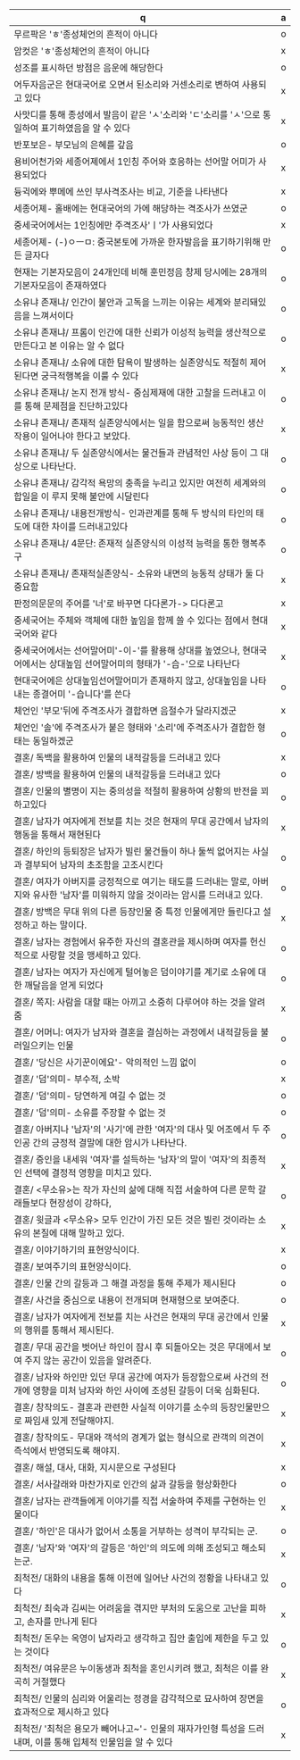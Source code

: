 q | a
---|---
무르팍은 'ㅎ'종성체언의 흔적이 아니다		| o
암컷은 'ㅎ'종성체언의 흔적이 아니다		| x
성조를 표시하던 방점은 음운에 해당한다		| o
어두자음군은 현대국어로 오면서 된소리와 거센소리로 변하여 사용되고 있다		| x
사맛디를 통해 종성에서 발음이 같은 'ㅅ'소리와 'ㄷ'소리를 'ㅅ'으로 통일하여 표기하였음을 알 수 있다		| x
반포보은- 부모님의 은혜를 갚음		| o
용비어천가와 세종어졔에서 1인칭 주어와 호응하는 선어말 어미가 사용되었다		| x
듕귁에와 뿌메에 쓰인 부사격조사는 비교, 기준을 나타낸다		| x
세종어졔- 홀배에는 현대국어의 가에 해당하는 격조사가 쓰였군		| o
중세국어에서는 1인칭에만 주격조사'ㅣ'가 사용되었다		| x
세종어졔- (-)ㅇㅡㅁ: 중국본토에 가까운 한자발음을 표기하기위해 만든 글자다		| o
현재는 기본자모음이 24개인데 비해 훈민정음 창제 당시에는 28개의 기본자모음이 존재하였다		| o​
소유냐 존재냐/ 인간이 불안과 고독을 느끼는 이유는 세계와 분리돼있음을 느껴서이다		| o
​소유냐 존재냐/ 프롬이 인간에 대한 신뢰가 이성적 능력을 생산적으로 만든다고 본 이유는 알 수 없다		| o
소유냐 존재냐/ 소유에 대한 탐욕이 발생하는 실존양식도 적절히 제어된다면 궁극적행복을 이룰 수 있다		| x
소유냐 존재냐/ 논지 전개 방식- 중심제재에 대한 고찰을 드러내고 이를 통해 문제점을 진단하고있다		| o
소유냐 존재냐/ 존재적 실존양식에서는 일을 함으로써 능동적인 생산 작용이 일어나야 한다고 보았다.		| x
소유냐 존재냐/​ 두 실존양식에서는 물건들과 관념적인 사상 등이 그 대상으로 나타난다.		| o
소유냐 존재냐/​ 감각적 욕망의 충족을 누리고 있지만 여전히 세계와의 합일을 이 루지 못해 불안에 시달린다		| o
소유냐 존재냐/ 내용전개방식- 인과관계를 통해 두 방식의 타인의 태도에 대한 차이를 드러내고있다		| o
소유냐 존재냐/ 4문단: 존재적 실존양식의 이성적 능력을 통한 행복추구		| o
소유냐 존재냐/ 존재적실존양식- 소유와 내면의 능동적 상태가 둘 다 중요함		| x
판정의문문의 주어를 '너'로 바꾸면 다다론가-> 다다론고		| x
중세국어는 주체와 객체에 대한 높임을 함께 쓸 수 있다는 점에서 현대국어와 같다		| x
중세국어에서는 선어말어미'-이-'를 활용해 상대를 높였으나, 현대국어에서는 상대높임 선어말어미의 형태가 '-습-'으로 나타난다		| x
현대국어에은 상대높임선어말어미가 존재하지 않고, 상대높임을 나타내는 종결어미 '-습니다'를 쓴다		| o
체언인 '부모'뒤에 주격조사가 결합하면 음절수가 달라지겠군		| x
체언인 '솔'에 주격조사가 붙은 형태와 '소리'에 주격조사가 결합한 형태는 동일하겠군		| o
결혼/ 독백을 활용하여 인물의 내적갈등을 드러내고 있다		| x
결혼/ 방백을 활용하여 인물의 내적갈등을 드러내고 있다		| o
결혼/ 인물의 별명이 지는 중의성을 적절히 활용하여 상황의 반전을 꾀하고있다		| o
결혼/ 남자가 여자에게 전보를 치는 것은 현재의 무대 공간에서 남자의 행동을 통해서 재현된다		| x
결혼/ 하인의 등퇴장은 남자가 빌린 물건들이 하나 둘씩 없어지는 사실과 결부되어 남자의 초조함을 고조시킨다		| o
결혼/ ​여자가 아버지를 긍정적으로 여기는 태도를 드러내는 말로, 아버지와 유사한 '남자'를 미워하지 않을 것이라는 암시를 드러내고 있다.		| o
결혼/ ​방백은 무대 위의 다른 등장인물 중 특정 인물에게만 들린다고 설정하고 하는 말이다.		| x
결혼/​ 남자는 경험에서 유주한 자신의 결혼관을 제시하며 여자를 헌신적으로 사랑할 것을 맹세하고 있다.		| o
결혼/ 남자는 여자가 자신에게 털어놓은 덤이야기를 계기로 소유에 대한 깨달음을 얻게 되었다		| o
결혼/ 쪽지: 사람을 대할 때는 아끼고 소중히 다루어야 하는 것을 알려줌		| x
결혼/ 어머니: 여자가 남자와 결혼을 결심하는 과정에서 내적갈등을 불러일으키는 인물		| o
결혼/ '당신은 사기꾼이에요'- 악의적인 느낌 없이		| o
결혼/ '덤'의미- 부수적, 소박		| x
결혼/ '덤'의미- 당연하게 여길 수 없는 것		| o
결혼/ '덤'의미- 소유를 주장할 수 없는 것		| o
결혼/ ​아버지나 '남자'의 '사기'에 관한 '여자'의 대사 및 어조에서 두 주인공 간의 긍정적 결말에 대한 암시가 나타난다.		| o
결혼/​ 증인을 내세워 '여자'를 설득하는 '남자'의 말이 '여자'의 최종적인 선택에 결정적 영향을 미치고 있다.		| x
결혼/ <무소유>는 작가 자신의 삶에 대해 직접 서술하여 다른 문학 갈래들보다 현장성이 강하다,		| o
결혼/ ​윗글과 <무소유> 모두 인간이 가진 모든 것은 빌린 것이라는 소유의 본질에 대해 말하고 있다.		| x
결혼/​ 이야기하기의 표현양식이다.		| x
결혼/​ 보여주기의 표현양식이다.		| o
결혼/​ ​인물 간의 갈등과 그 해결 과정을 통해 주제가 제시된다		| o
결혼/​​ 사건을 중심으로 내용이 전개되며 현재형으로 보여준다.		| o
결혼/​​ ​남자가 여자에게 전보를 치는 사건은 현재의 무대 공간에서 인물의 행위를 통해서 제시된다.		| x
결혼/​​​ 무대 공간을 벗어난 하인이 잠시 후 되돌아오는 것은 무대에서 보여 주지 않는 공간이 있음을 알려준다.		| o
결혼/​​​ 남자와 하인만 있던 무대 공간에 여자가 등장함으로써 사건의 전개에 영향을 미처 남자와 하인 사이에 조성된 갈등이 더욱 심화된다.		| o
결혼/​ 창작의도-​ 결혼과 관련한 사실적 이야기를 소수의 등장인물만으로 짜임새 있게 전달해야지.		| x
결혼/​​ 창작의도- 무대와 객석의 경계가 없는 형식으로 관객의 의견이 즉석에서 반영되도록 해야지.		| x
결혼/​​ 해설, 대사, 대화, 지시문으로 구성된다		| x
결혼/​​ 서사갈래와 마찬가지로 인간의 삶과 갈등을 형상화한다		| o
결혼/​​ 남자는 관객들에게 이야기를 직접 서술하여 주제를 구현하는 인물이다		| x
결혼/​​ ​'하인'은 대사가 없어서 소통을 거부하는 성격이 부각되는 군.		| o
결혼/​​​ '남자'와 '여자'의 갈등은 '하인'의 의도에 의해 조성되고 해소되는군.		| x
최척전/ 대화의 내용을 통해 이전에 일어난 사건의 정황을 나타내고 있다		| o
최척전/ 최숙과 김씨는 어려움을 겪지만 부처의 도움으로 고난을 피하고, 손자를 만나게 된다		| x
최척전/ 돈우는 옥영이 남자라고 생각하고 집안 출입에 제한을 두고 있는 것이다		| o
최척전/ 여유문은 누이동생과 최척을 혼인시키려 했고, 최척은 이를 완곡히 거절했다		| x
최척전/ 인물의 심리와 어울리는 정경을 감각적으로 묘사하여 장면을 효과적으로 제시하고 있다		| o
최척전/ '최척은 용모가 빼어나고~'- 인물의 재자가인형 특성을 드러내며, 이를 통해 입체적 인물임을 알 수 있다		| x